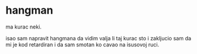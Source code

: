 # hangman

ma kurac neki.


isao sam napravit hangmana da vidim valja li taj kurac sto i zakljucio sam da mi je kod retardiran i da sam smotan ko cavao na isusovoj ruci.
